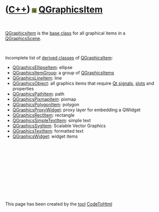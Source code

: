 
 

 

 

 

 

([C++](Cpp.md)) ![Qt](PicQt.png) [QGraphicsItem](CppQGraphicsItem.md)
=======================================================================

 

[QGraphicsItem](CppQGraphicsItem.md) is the [base
class](CppBaseClass.md) for all graphical items in a
[QGraphicsScene](CppQGraphicsScene.md).

 

Incomplete list of [derived classes](CppDerivedClass.md) of
[QGraphicsItem](CppQGraphicsItem.md):

-   [QGraphicsEllipseItem](CppQGraphicsEllipseItem.md): ellipse
-   [QGraphicsItemGroup](CppQGraphicsItemGroup.md): a group of
    [QGraphicsItems](CppQGraphicsItem.md)
-   [QGraphicsLineItem](CppQGraphicsLineItem.md): line
-   [QGraphicsObject](CppQGraphicsObject.md): all graphics items that
    require [Qt signals](CppQtSignal.md), [slots](CppSlots.md) and
    properties
-   [QGraphicsPathItem](CppQGraphicsPathItem.md): path
-   [QGraphicsPixmapItem](CppQGraphicsPixmapItem.md): pixmap
-   [QGraphicsPolygonItem](CppQGraphicsPolygonItem.md): polygon
-   [QGraphicsProxyWidget](CppQGraphicsProxyWidget.md): proxy layer for
    embedding a QWidget
-   [QGraphicsRectItem](CppQGraphicsRectItem.md): rectangle
-   [QGraphicsSimpleTextItem](CppQGraphicsSimpleTextItem.md): simple
    text
-   [QGraphicsSvgItem](CppQGraphicsSvgItem.md): Scalable Vector
    Graphics
-   [QGraphicsTextItem](CppQGraphicsTextItem.md): formatted text
-   [QGraphicsWidget](CppQGraphicsWidget.md): widget items

 

 

 

 

 

 

This page has been created by the [tool](Tools.md)
[CodeToHtml](ToolCodeToHtml.md)
